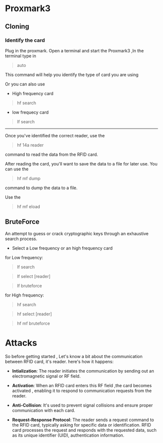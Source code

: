 # Proxmark3
## Cloning
### Identify the card
Plug in the proxmark. Open a terminal  and start the Proxmark3 ,In the terminal type in 
>auto
 
This command will help you identify the type of card you are using


Or you can also use 
-  High frequency card
> hf search
- low frequecy card
> lf search
---
Once you've identified the correct reader, use the 
>hf 14a reader

 command to read the data from the RFID card.

After reading the card, you'll want to save the data to a file for later use. You can use the 
> hf mf dump

 command to dump the data to a file.


Use the
> hf mf eload
## BruteForce
An attempt to guess or crack cryptographic keys through an exhaustive search process.

- Select a Low frequency or an high frequency card 


for Low frequency:
> lf search

> lf select [reader]

> lf bruteforce


for High frequency:
>hf search

> hf select [reader]

> hf mf bruteforce

# Attacks

So before getting started , Let's know a bit about the  communication between RFID card, it's reader.
here's how it happens:
- **Intialization**:
The reader initiates the communication by sending out an electromagnetic signal or RF field.
- **Activation**: 
When an RFID card enters this RF field ,the card becomes activated , enabling it to respond to communication requests from the reader.
- **Anti-Collision**:
It's used to prevent signal collisions and ensure proper communication with each card.

- **Request-Response Protocol**:
The reader sends a request command to the RFID card, typically asking for specific data or identification.
RFID card processes the request and responds with the requested data, such as its unique identifier (UID), authentication information.
